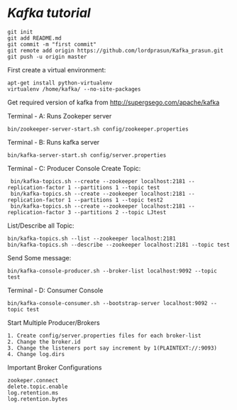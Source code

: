 # *Kafka tutorial* #

```shell script
git init
git add README.md
git commit -m "first commit"
git remote add origin https://github.com/lordprasun/Kafka_prasun.git
git push -u origin master
```

First create a virtual environment:
```shell script
apt-get install python-virtualenv
virtualenv /home/kafka/ --no-site-packages
```
    
Get required version of kafka from http://supergsego.com/apache/kafka

Terminal - A: Runs Zookeper server
```shell script
bin/zookeeper-server-start.sh config/zookeeper.properties
```

Terminal - B: Runs kafka server
```shell script
bin/kafka-server-start.sh config/server.properties
```

Terminal - C: Producer Console
Create Topic:
```shell script
 bin/kafka-topics.sh --create --zookeeper localhost:2181 --replication-factor 1 --partitions 1 --topic test
 bin/kafka-topics.sh --create --zookeeper localhost:2181 --replication-factor 1 --partitions 1 --topic test2
 bin/kafka-topics.sh --create --zookeeper localhost:2181 --replication-factor 3 --partitions 2 --topic LJtest
```

List/Describe all Topic:
 ```shell script
 bin/kafka-topics.sh --list --zookeeper localhost:2181
 bin/kafka-topics.sh --describe --zookeeper localhost:2181 --topic test
```

Send Some message:
```shell script
bin/kafka-console-producer.sh --broker-list localhost:9092 --topic test
```   
 
Terminal - D: Consumer Console
```shell script
bin/kafka-console-consumer.sh --bootstrap-server localhost:9092 --topic test
```
  
Start Multiple Producer/Brokers

```text
1. Create config/server.properties files for each broker-list
2. Change the broker.id
3. Change the listeners port say increment by 1(PLAINTEXT://:9093)
4. Change log.dirs
```


Important Broker Configurations
```text
zookeper.connect
delete.topic.enable
log.retention.ms 
log.retention.bytes
```
